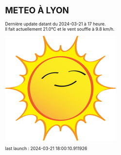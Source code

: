 # METEO À LYON

Dernière update datant du 2024-03-21 à 17 heure.  
Il fait actuellement 21.0°C et le vent souffle à 9.8 km/h.      

![](./.github/sun.png)

last launch : 2024-03-21 18:00:10.911926
